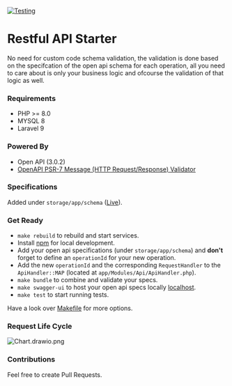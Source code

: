 [![Testing](https://github.com/omarfawzi/Restful-API-Starter/actions/workflows/main.yml/badge.svg)](https://github.com/omarfawzi/Restful-API-Starter/actions/workflows/main.yml)

# Restful API Starter

No need for custom code schema validation, the validation is done based on the specifcation of the open api schema for each operation, all you need to care about is only your business logic and ofcourse the validation of that logic as well. 

### Requirements
- PHP >= 8.0
- MYSQL 8
- Laravel 9

### Powered By
- Open API (3.0.2)
- [OpenAPI PSR-7 Message (HTTP Request/Response) Validator](https://github.com/thephpleague/openapi-psr7-validator)

### Specifications 

Added under `storage/app/schema` ([Live](https://omarfawzi.github.io/Restful-API-Starter/)).

### Get Ready
- `make rebuild` to rebuild and start services.
- Install [npm](https://nodejs.org/en/download) for local development.
- Add your open api specifications (under `storage/app/schema`) and **don't** forget to define an `operationId` for your new operation.
- Add the new `operationId` and the corresponding `RequestHandler` to the `ApiHandler::MAP` (located at `app/Modules/Api/ApiHandler.php`). 
- `make bundle` to combine and validate your specs.
- `make swagger-ui` to host your open api specs locally [localhost](http://localhost:8081).
- `make test` to start running tests.

Have a look over [Makefile](https://github.com/omarfawzi/Restful-API-Starter/blob/main/Makefile) for more options.

### Request Life Cycle

![Chart.drawio.png](https://github.com/omarfawzi/Restful-API-Starter/blob/main/Chart.png)

### Contributions

Feel free to create Pull Requests.
